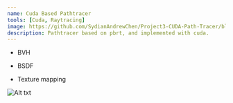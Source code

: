 ```yaml
---
name: Cuda Based Pathtracer
tools: [Cuda, Raytracing]
image: https://github.com/SydianAndrewChen/Project3-CUDA-Path-Tracer/blob/main/img/bump_mapping_after.png?raw=true
description: Pathtracer based on pbrt, and implemented with cuda.
---
```


- BVH

- BSDF

- Texture mapping

![Alt txt](https://github.com/SydianAndrewChen/Project3-CUDA-Path-Tracer/blob/main/img/bump_mapping_after.png?raw=true)
